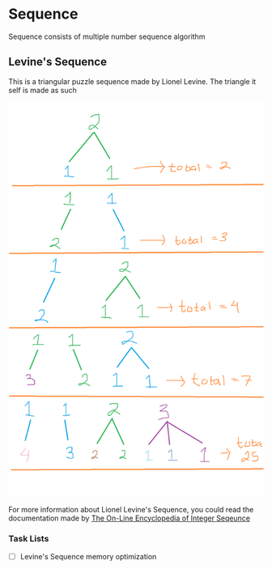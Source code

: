 # Sequence
 Sequence consists of multiple number sequence algorithm
 
## Levine's Sequence
This is a triangular puzzle sequence made by Lionel Levine. The triangle it self is made as such

![Levine Visualized](https://github.com/RayhanHagel/Sequence/blob/main/LevineSequence/visualize.png)

For more information about Lionel Levine's Sequence, you could read the documentation made by [The On-Line Encyclopedia of Integer Seqeunce](https://oeis.org/A011784)

### Task Lists
- [ ] Levine's Sequence memory optimization
